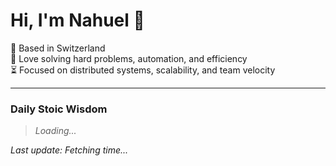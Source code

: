 # Hi, I'm Nahuel :wave:

📍 Based in Switzerland  
💪 Love solving hard problems, automation, and efficiency  
⏳ Focused on distributed systems, scalability, and team velocity  

---

### Daily Stoic Wisdom
> _Loading..._  

*Last update: _Fetching time..._*
